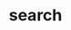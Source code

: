 ---
title: "search"
slug: "search"
layout: "search"
outputs:
    - html
    - json
menu:
    main:
        weight: 3
        params: 
            icon: search
---